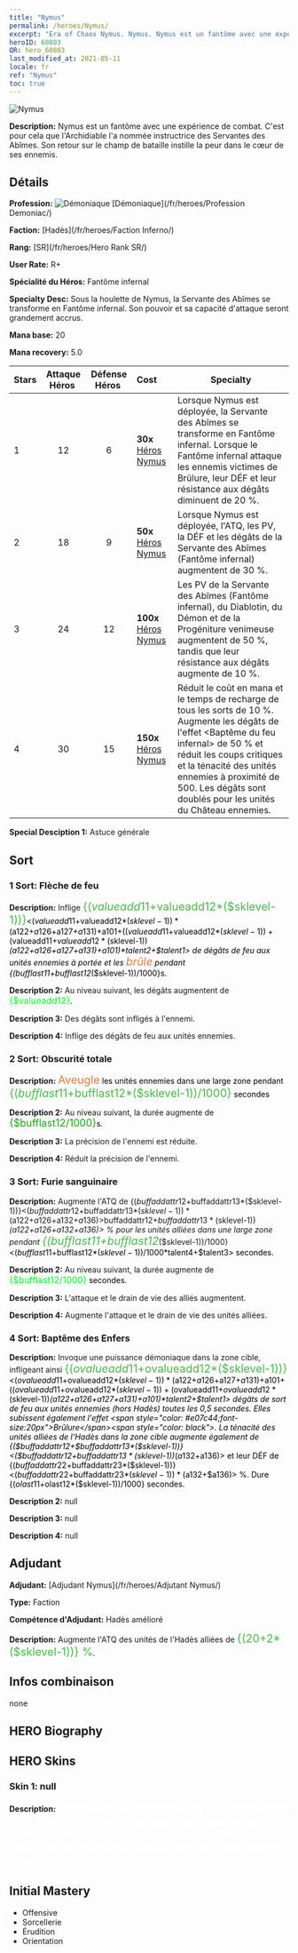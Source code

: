 ```yaml
---
title: "Nymus"
permalink: /heroes/Nymus/
excerpt: "Era of Chaos Nymus. Nymus. Nymus est un fantôme avec une expérience de combat. C'est pour cela que l'Archidiable l'a nommée instructrice des Servantes des Abîmes. Son retour sur le champ de bataille instille la peur dans le cœur de ses ennemis."
heroID: 60803
QR: hero_60803
last_modified_at: 2021-05-11
locale: fr
ref: "Nymus"
toc: true
---
```

  ![Nymus](/images/h/h_Nymus.jpg)

 **Description:** Nymus est un fantôme avec une expérience de combat. C'est pour cela que l'Archidiable l'a nommée instructrice des Servantes des Abîmes. Son retour sur le champ de bataille instille la peur dans le cœur de ses ennemis.
## Détails
 **Profession:** ![Démoniaque](/images/h/h_prof_9.png)  [Démoniaque](/fr/heroes/Profession Demoniac/)

 **Faction:** [Hadès](/fr/heroes/Faction Inferno/)

 **Rang:** [SR](/fr/heroes/Hero Rank SR/)

 **User Rate:** R+

 **Spécialité du Héros:** Fantôme infernal

 **Specialty Desc:** Sous la houlette de Nymus, la Servante des Abîmes se transforme en Fantôme infernal. Son pouvoir et sa capacité d'attaque seront grandement accrus.

 **Mana base:** 20

 **Mana recovery:** 5.0


  | Stars | Attaque Héros  | Défense Héros  | Cost |     Specialty     |
  |---------|:---------------:|:---------------:|:--|--------------------|
  |    1    | 12 | 6 | **30x** [Héros Nymus](/ItemsFR/her_2131/) | Lorsque Nymus est déployée, la Servante des Abîmes se transforme en Fantôme infernal. Lorsque le Fantôme infernal attaque les ennemis victimes de Brûlure, leur DÉF et leur résistance aux dégâts diminuent de 20 %. |
  |    2    | 18 | 9 | **50x** [Héros Nymus](/ItemsFR/her_2131/) | Lorsque Nymus est déployée, l'ATQ, les PV, la DÉF et les dégâts de la Servante des Abîmes (Fantôme infernal) augmentent de 30 %. |
  |    3    | 24 | 12 | **100x** [Héros Nymus](/ItemsFR/her_2131/) | Les PV de la Servante des Abîmes (Fantôme infernal), du Diablotin, du Démon et de la Progéniture venimeuse augmentent de 50 %, tandis que leur résistance aux dégâts augmente de 10 %. |
  |    4    | 30 | 15 | **150x** [Héros Nymus](/ItemsFR/her_2131/) | Réduit le coût en mana et le temps de recharge de tous les sorts de 10 %. Augmente les dégâts de l'effet <Baptême du feu infernal> de 50 % et réduit les coups critiques et la ténacité des unités ennemies à proximité de 500. Les dégâts sont doublés pour les unités du Château ennemies. |

 **Special Desciption 1:** Astuce générale

## Sort
### 1 Sort: Flèche de feu
 **Description:** Inflige <span style="color: #48b946;font-size:20px">{($valueadd11+$valueadd12*($sklevel-1))}</span><span style="color: black"><($valueadd11+$valueadd12*($sklevel-1))*($a122+$a126+$a127+$a131)+$a101+(($valueadd11+$valueadd12*($sklevel-1))+($valueadd11+$valueadd12*($sklevel-1))*($a122+$a126+$a127+$a131)+$a101)*$talent2+$talent1> de dégâts de feu aux unités ennemies à portée et les <span style="color: #e07c44;font-size:20px">brûle</span><span style="color: black"> pendant {($bufflast11+$bufflast12*($sklevel-1))/1000}s.

 **Description 2:** Au niveau suivant, les dégâts augmentent de <span style="color: #00ff22;font-size:16px">{$valueadd12}</span><span style="color: black">.

 **Description 3:** Des dégâts sont infligés à l'ennemi.

 **Description 4:** Inflige des dégâts de feu aux unités ennemies.

### 2 Sort: Obscurité totale
 **Description:** <span style="color: #e07c44;font-size:20px">Aveugle</span><span style="color: black"> les unités ennemies dans une large zone pendant <span style="color: #48b946;font-size:20px">{($bufflast11+$bufflast12*($sklevel-1))/1000}</span><span style="color: black"> secondes

 **Description 2:** Au niveau suivant, la durée augmente de <span style="color: #1ca216;font-size:18px">{$bufflast12/1000}</span><span style="color: black">s.

 **Description 3:** La précision de l'ennemi est réduite.

 **Description 4:** Réduit la précision de l'ennemi.

### 3 Sort: Furie sanguinaire
 **Description:** Augmente l'ATQ de {($buffaddattr12+$buffaddattr13*($sklevel-1))}<($buffaddattr12+$buffaddattr13*($sklevel-1))*($a122+$a126+$a132+$a136)> % et le drain de vie de {($buffaddattr22+$buffaddattr23*($sklevel-1))}<($buffaddattr12+$buffaddattr13*($sklevel-1))*($a122+$a126+$a132+$a136)> % pour les unités alliées dans une large zone pendant <span style="color: #48b946;font-size:20px">{($bufflast11+$bufflast12*($sklevel-1))/1000}</span><span style="color: black"><($bufflast11+$bufflast12*($sklevel-1))/1000*$talent4+$talent3> secondes.

 **Description 2:** Au niveau suivant, la durée augmente de <span style="color: #00ff22;font-size:16px">{$bufflast12/1000}</span><span style="color: black"> secondes.

 **Description 3:** L'attaque et le drain de vie des alliés augmentent.

 **Description 4:** Augmente l'attaque et le drain de vie des unités alliées.

### 4 Sort: Baptême des Enfers
 **Description:** Invoque une puissance démoniaque dans la zone cible, infligeant ainsi <span style="color: #48b946;font-size:20px">{($ovalueadd11+$ovalueadd12*($sklevel-1))}</span><span style="color: black"><($ovalueadd11+$ovalueadd12*($sklevel-1))*($a122+$a126+$a127+$a131)+$a101+(($ovalueadd11+$ovalueadd12*($sklevel-1))+($ovalueadd11+$ovalueadd12*($sklevel-1))*($a122+$a126+$a127+$a131)+$a101)*$talent2+$talent1> dégâts de sort de feu aux unités ennemies (hors Hadès) toutes les 0,5 secondes. Elles subissent également l'effet <span style="color: #e07c44;font-size:20px">Brûlure</span><span style="color: black">. La ténacité des unités alliées de l'Hadès dans la zone cible augmente également de {($buffaddattr12+$buffaddattr13*($sklevel-1))}<($buffaddattr12+$buffaddattr13*($sklevel-1))*($a132+$a136)> et leur DÉF de {($buffaddattr22+$buffaddattr23*($sklevel-1))}<($buffaddattr22+$buffaddattr23*($sklevel-1))*($a132+$a136)> %. Dure {($olast11+$olast12*($sklevel-1))/1000} secondes.

 **Description 2:** null

 **Description 3:** null

 **Description 4:** null


## Adjudant

 **Adjudant:**  [Adjudant Nymus](/fr/heroes/Adjutant Nymus/) 

 **Type:**  Faction 

 **Compétence d'Adjudant:**  Hadès amélioré 

 **Description:** Augmente l'ATQ des unités de l'Hadès alliées de <span style="color: #48b946;font-size:20px">{(20+2*($sklevel-1))} %</span><span style="color: black">.

## Infos combinaison

  none
## HERO Biography

## HERO Skins
### Skin 1: **null**

 **Description:** <span style="color: #ffffff;font-size:20px">Nymus est un fantôme avec une expérience de combat. C'est pour cela que l'Archidiable l'a nommée instructrice des Servantes des Abîmes. Son retour sur le champ de bataille instille la peur dans le cœur de ses ennemis.</span>



## Initial Mastery
   - Offensive
   - Sorcellerie
   - Érudition
   - Orientation
